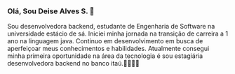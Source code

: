 ### Olá, Sou Deise Alves S. 👋

Sou desenvolvedora backend, estudante de Engenharia de Software na universidade estácio de sá. Iniciei minha jornada na transição de carreira a 1 ano na linguagem java. Continuo em desenvolvimento em busca de aperfeiçoar meus conhecimentos e habilidades. Atualmente consegui minha primeira oportunidade na área da tecnologia é sou estagiária desenvolvedora backend no banco itaú.👩🏽‍💻✨


